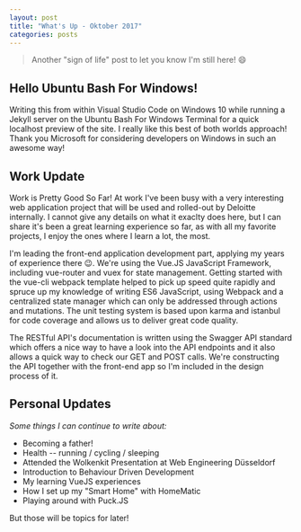 ```yaml
---
layout: post
title: "What's Up - Oktober 2017"
categories: posts
---
```


> Another "sign of life" post to let you know I'm still here! :smile:

## Hello Ubuntu Bash For Windows!

Writing this from within Visual Studio Code on Windows 10 while running a Jekyll server on the Ubuntu Bash For Windows Terminal for a quick localhost preview of the site. I really like this best of both worlds approach! Thank you Microsoft for considering developers on Windows in such an awesome way!

## Work Update

Work is Pretty Good So Far! At work I've been busy with a very interesting web application project that will be used and rolled-out by Deloitte internally. I cannot give any details on what it exaclty does here, but I can share it's been a great learning experience so far, as with all my favorite projects, I enjoy the ones where I learn a lot, the most.

I'm leading the front-end application development part, applying my years of experience there :wink:. We're using the Vue.JS JavaScript Framework, including vue-router and vuex for state management. Getting started with the vue-cli webpack template helped to pick up speed quite rapidly and spruce up my knowledge of writing ES6 JavaScript, using Webpack and a centralized state manager which can only be addressed through actions and mutations. The unit testing system is based upon karma and istanbul for code coverage and allows us to deliver great code quality. 

The RESTful API's documentation is written using the Swagger API standard which offers a nice way to have a look into the API endpoints and it also allows a quick way to check our GET and POST calls. We're constructing the API together with the front-end app so I'm included in the design process of it.

## Personal Updates

_Some things I can continue to write about:_

- Becoming a father!
- Health -- running / cycling / sleeping
- Attended the Wolkenkit Presentation at Web Engineering Düsseldorf
- Introduction to Behaviour Driven Development
- My learning VueJS experiences
- How I set up my "Smart Home" with HomeMatic
- Playing around with Puck.JS

But those will be topics for later!
